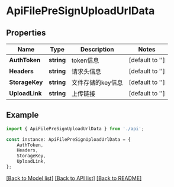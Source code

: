 # ApiFilePreSignUploadUrlData


## Properties

Name | Type | Description | Notes
------------ | ------------- | ------------- | -------------
**AuthToken** | **string** | token信息 | [default to '']
**Headers** | **string** | 请求头信息 | [default to '']
**StorageKey** | **string** | 文件存储的key信息 | [default to '']
**UploadLink** | **string** | 上传链接 | [default to '']

## Example

```typescript
import { ApiFilePreSignUploadUrlData } from './api';

const instance: ApiFilePreSignUploadUrlData = {
    AuthToken,
    Headers,
    StorageKey,
    UploadLink,
};
```

[[Back to Model list]](../README.md#documentation-for-models) [[Back to API list]](../README.md#documentation-for-api-endpoints) [[Back to README]](../README.md)
